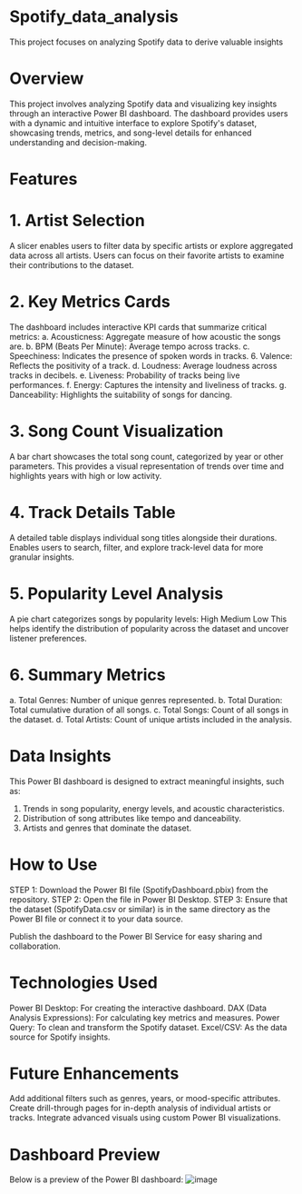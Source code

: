 # Spotify_data_analysis
This project focuses on analyzing Spotify data to derive valuable insights

# Overview
This project involves analyzing Spotify data and visualizing key insights through an interactive Power BI dashboard. The dashboard provides users with a dynamic and intuitive interface to explore Spotify's dataset, showcasing trends, metrics, and song-level details for enhanced understanding and decision-making.

# Features
# 1. Artist Selection 
A slicer enables users to filter data by specific artists or explore aggregated data across all artists. Users can focus on their favorite artists to examine their contributions to the dataset.

# 2. Key Metrics Cards 
The dashboard includes interactive KPI cards that summarize critical metrics:
a. Acousticness: Aggregate measure of how acoustic the songs are.
b. BPM (Beats Per Minute): Average tempo across tracks.
c. Speechiness: Indicates the presence of spoken words in tracks.
6. Valence: Reflects the positivity of a track.
d. Loudness: Average loudness across tracks in decibels.
e. Liveness: Probability of tracks being live performances.
f. Energy: Captures the intensity and liveliness of tracks.
g. Danceability: Highlights the suitability of songs for dancing.

# 3. Song Count Visualization
A bar chart showcases the total song count, categorized by year or other parameters.
This provides a visual representation of trends over time and highlights years with high or low activity.

# 4. Track Details Table
A detailed table displays individual song titles alongside their durations.
Enables users to search, filter, and explore track-level data for more granular insights.

# 5. Popularity Level Analysis
A pie chart categorizes songs by popularity levels:
High
Medium
Low
This helps identify the distribution of popularity across the dataset and uncover listener preferences.

# 6. Summary Metrics
a. Total Genres: Number of unique genres represented.
b. Total Duration: Total cumulative duration of all songs.
c. Total Songs: Count of all songs in the dataset.
d. Total Artists: Count of unique artists included in the analysis.

# Data Insights
This Power BI dashboard is designed to extract meaningful insights, such as:

1. Trends in song popularity, energy levels, and acoustic characteristics.
2. Distribution of song attributes like tempo and danceability.
3. Artists and genres that dominate the dataset.

# How to Use
STEP 1: Download the Power BI file (SpotifyDashboard.pbix) from the repository.
STEP 2: Open the file in Power BI Desktop.
STEP 3: Ensure that the dataset (SpotifyData.csv or similar) is in the same directory as the Power BI file or connect it to your data source.

Publish the dashboard to the Power BI Service for easy sharing and collaboration.

# Technologies Used
Power BI Desktop: For creating the interactive dashboard.
DAX (Data Analysis Expressions): For calculating key metrics and measures.
Power Query: To clean and transform the Spotify dataset.
Excel/CSV: As the data source for Spotify insights.

# Future Enhancements
Add additional filters such as genres, years, or mood-specific attributes.
Create drill-through pages for in-depth analysis of individual artists or tracks.
Integrate advanced visuals using custom Power BI visualizations.

# Dashboard Preview
Below is a preview of the Power BI dashboard:
![image](https://github.com/user-attachments/assets/9455596c-16e5-4a5b-8fcb-7b2bec149c1f)






